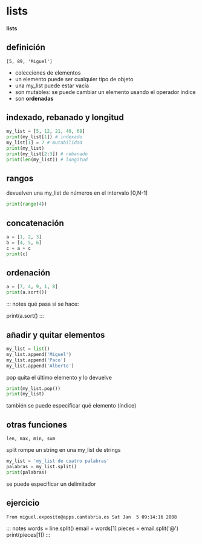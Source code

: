 # lists
#### lists

## definición

`[5, 89, 'Miguel']`

- colecciones de elementos
- un elemento puede ser cualquier tipo de objeto
- una my_list puede estar vacía
- son mutables: se puede cambiar un elemento usando el operador índice
- son **ordenadas**

## indexado, rebanado y longitud
~~~python
my_list = [5, 12, 21, 40, 68]
print(my_list[1]) # indexado
my_list[1] = 7 # mutabilidad
print(my_list)
print(my_list[2:3]) # rebanado
print(len(my_list)) # longitud
~~~

## rangos

devuelven una my_list de números en el intervalo [0,N-1]

~~~python
print(range(4))
~~~

## concatenación

~~~~python
a = [1, 2, 3]
b = [4, 5, 6]
c = a + c
print(c)
~~~~

## ordenación

~~~~python
a = [7, 4, 9, 1, 8]
print(a.sort())
~~~~

::: notes
qué pasa si se hace:

print(a.sort()
:::

## añadir y quitar elementos

~~~~python
my_list = list()
my_list.append('Miguel')
my_list.append('Paco')
my_list.append('Alberto')
~~~~
pop quita el último elemento y lo devuelve

~~~~python
print(my_list.pop())
print(my_list)
~~~~

también se puede especificar qué elemento (índice)

## otras funciones

`len, max, min, sum`

split rompe un string en una my_list de strings

~~~~python
my_list = 'my_list de cuatro palabras'
palabras = my_list.split()
print(palabras)
~~~~

se puede especificar un delimitador

## ejercicio

`From miguel.exposito@apps.cantabria.es Sat Jan  5 09:14:16 2008`

::: notes
words = line.split()
email = words[1]
pieces = email.split('@')
print(pieces[1])
:::

